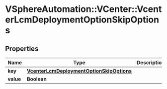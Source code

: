# VSphereAutomation::VCenter::VcenterLcmDeploymentOptionSkipOptions

## Properties
Name | Type | Description | Notes
------------ | ------------- | ------------- | -------------
**key** | [**VcenterLcmDeploymentOptionSkipOptions**](VcenterLcmDeploymentOptionSkipOptions.md) |  | [optional] 
**value** | **Boolean** |  | [optional] 


